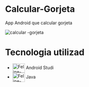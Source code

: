 # Calcular-Gorjeta
App Android que  calcular gorjeta


![calcular -gorjeta](https://user-images.githubusercontent.com/63815922/173045133-2cdc1e45-17cb-4689-9c0a-f49b80666d7f.gif)

##
#  Tecnologia utilizad 
*  <img align="center" alt="Felipe-Androidstudio" height="30" width="40" src="https://cdn.jsdelivr.net/gh/devicons/devicon/icons/androidstudio/androidstudio-original.svg"> Android Studi     
  *  <img align="center" alt="Felipe-Java" height="30" width="40" src="https://cdn.jsdelivr.net/gh/devicons/devicon/icons/java/java-original.svg"> Java
